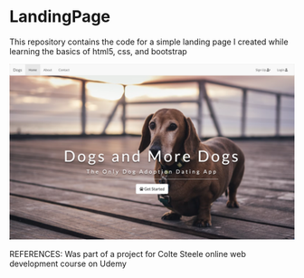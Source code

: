 # LandingPage
This repository contains the code for a simple landing page I created while learning the basics of html5, css, and bootstrap

![photo of landing page](landing.png)

REFERENCES: Was part of a project for Colte Steele online web development course on Udemy
